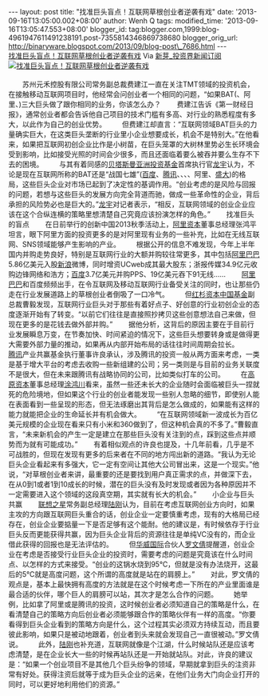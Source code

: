 --- layout: post title: "找准巨头盲点！互联网草根创业者逆袭有戏" date:
'2013-09-16T13:05:00.002+08:00' author: Wenh Q tags: modified\_time:
'2013-09-16T13:05:47.553+08:00' blogger\_id:
tag:blogger.com,1999:blog-4961947611491238191.post-7355814346869738680
blogger\_orig\_url:
http://binaryware.blogspot.com/2013/09/blog-post\_7686.html ---
[\
找准巨头盲点！互联网草根创业者逆袭有戏](http://news.pedaily.cn/newseed/201309/20130913354662.shtml)
Via [新芽\_投资界新闻订阅](http://www.pedaily.cn/)
[![找准巨头盲点！互联网草根创业者逆袭有戏](http://pic.pedaily.cn/201309/20130913@27309.jpg)](http://news.pedaily.cn/newseed/201309/20130913354662.shtml)\
\
　　苏州元禾控股有限公司常务副总裁费建江一直在关注TMT领域的投资机会，在接触移动互联网项目时，他经常会问创业者一个相同的问题，“如果BAT(、阿里、)三大巨头做了跟你相同的业务，你该怎么办？
　　费建江告诉《第一财经日报》，通常创业者都会告诉他自己项目的技术门槛有多高、对行业的熟悉程度有多大，以此作为自己的创业优势。
　　但费建江却直言：“互联网领域BAT巨头的力量确实巨大，在这类巨头垄断的行业里小企业想要成长，机会不是特别大。”在他看来，如果把互联网初创企业比作是小树苗，在巨头笼罩的大树林里势必生长环境会受到影响，比如接受光照的时间会少很多，而且还面临着要么被吞并要么生存不下去的困境。
　　与其有着同感的[贝塔斯曼亚洲投资基金](http://zdb.pedaily.cn/company/%E8%B4%9D%E5%A1%94%E6%96%AF%E6%9B%BC%E4%BA%9A%E6%B4%B2%E6%8A%95%E8%B5%84%E5%9F%BA%E9%87%91/)首席执行官[龙宇](http://zdb.pedaily.cn/people/%E9%BE%99%E5%AE%87/)认为，不论是现在互联网所称的BAT还是“战国七雄”([百度](http://www.baidu.com/)、[腾讯](http://zdb.pedaily.cn/Enterprise/%E8%85%BE%E8%AE%AF/)、、、、阿里、[盛大](http://zdb.pedaily.cn/Enterprise/%E7%9B%9B%E5%A4%A7/))的格局，这些巨头企业对市场已起到了决定性的基调作用。“创业考虑的是风险与回报的问题，若想与这些巨头的发展方向完全背道而驰，做成一些革命性的企业，背后承担的风险势必也是巨大的。”[龙宇](http://zdb.pedaily.cn/people/%E9%BE%99%E5%AE%87/)对记者表示，“相反，互联网领域的创业企业应该在这个合纵连横的策略里想清楚自己究竟应该扮演怎样的角色。”
　　找准巨头的盲点
　　在日前举行的创新中国2013秋季活动上，[阿里资本](http://zdb.pedaily.cn/company/%E9%98%BF%E9%87%8C%E8%B5%84%E6%9C%AC/)董事总经理张鸿平坦言，眼下阿里方面的投资更多的是对阿里现有业务的一些补充，比如在无线互联网、SNS领域能够产生影响的产业。
　　根据公开的信息不难发现，今年上半年国内并购走势良好，特别是互联网行业的大额并购较往常更多，其中包括[阿里巴巴](http://zdb.pedaily.cn/Enterprise/%E9%98%BF%E9%87%8C%E5%B7%B4%E5%B7%B4/)5.86亿美元入股[新浪](http://zdb.pedaily.cn/Enterprise/%E6%96%B0%E6%B5%AA/)微博，同时增资UCweb成其最大股东；浙报传媒34.9亿元收购边锋网络和浩方；[百度](http://www.baidu.com/)3.7亿美元并购PPS、19亿美元吞下91无线……
　　[阿里巴巴](http://zdb.pedaily.cn/Enterprise/%E9%98%BF%E9%87%8C%E5%B7%B4%E5%B7%B4/)和百度频频出手，在令互联网及移动互联网行业备受关注的同时，也让那些仍走在行业发展道路上的草根创业者倒吸了一口冷气。
　　但[红杉资本中国基金](http://zdb.pedaily.cn/company/%E7%BA%A2%E6%9D%89/)副总裁曹毅发现，互联网行业巨头对于那些有着好点子、好创意的行业初创企业的态度逐渐开始有了转变。“以前它们往往是直接照抄拷贝这些创意想法自己来做，但现在更多的是花钱去做外部并购。”
　　据他分析，这背后的原因主要在于目前行业发展瞬息万变，在节奏加快、时间紧迫的情况下，这些巨头想要转身或是做得更大需要外部力量的推动，如果再从内部开始布局的话往往时间周期会拉长。
　　[腾讯](http://zdb.pedaily.cn/Enterprise/%E8%85%BE%E8%AE%AF/)产业共赢基金执行董事许良承认，涉及腾讯的投资一般从两方面来考虑，一类是基于增大平台的考虑去收购一些新组建的公司；另一类则是与目前的业务关联度不是很大，但在未来跟腾讯有战略协同的公司，比如类似打车的公司。
　　在[高原资本](http://zdb.pedaily.cn/company/%E9%AB%98%E5%8E%9F%E8%B5%84%E6%9C%AC/)董事总经理[涂鸿川](http://zdb.pedaily.cn/people/%E6%B6%82%E9%B8%BF%E5%B7%9D/)看来，虽然一些还未长大的企业随时会面临被巨头一捏就死的危险境地，但如果这个行业的创业者能发现一些别人忽略的细节，即使别人能在表面看到一些呈现的形态，但无法琢磨出其背后是怎么做成的，如果能有这样的能力就能把企业的生命延长并有机会做大。
　　“在互联网领域新一波成长为百亿美元规模的企业现在看来只有小米和360做到了，但这种机会真的不多了。”曹毅直言，“未来新机会的产生一定是建立在那些巨头没有关注到的点，踩到这些点并顺势而为就有可能成功。”
　　有着相似观点的许良也提及，十几年前看，几乎是不可战胜的，但现在发现有更多的后来者在不同的地方闯出新的道路。“我认为无论巨头企业看起来有多强大，它一定有空间让其他大公司冒出来，这是一个现实。”他说，“对草根创业者来讲，最重要的还是要找到用户真正需求的点，并做深下去，在从0到1或者1到10成长的时候，潜在的巨头没有及时发现或者因为各种原因并不一定需要进入这个领域的这段真空期，其实就有长大的机会。”
　　小企业与巨头共赢
　　[联想之星](http://zdb.pedaily.cn/company/%E8%81%94%E6%83%B3%E4%B9%8B%E6%98%9F/)常务副总经理[陆刚](http://zdb.pedaily.cn/people/%E9%99%86%E5%88%9A/)认为，目前在考虑互联网创业方向时，如果主攻的方向跟互联网巨头重合的话，创业企业一定要慎重考虑，现有的大格局已经存在，创业企业要掂量一下是否足够有这个能耐。他的建议是，有时候依存于行业巨头反而更能获得共赢，因为巨头企业背后的资源往往是单纯VC没有的，而企业借此获得的回报也是无法评估的。
　　但[华威国际](http://zdb.pedaily.cn/company/%E5%8D%8E%E5%A8%81%E5%9B%BD%E9%99%85/)合伙人[罗文倩](http://zdb.pedaily.cn/people/%E7%BD%97%E6%96%87%E5%80%A9/)提醒道，创业企业在考虑是否接受行业巨头企业的投资时，需要考虑的问题是究竟该在什么时间点、以怎样的方式来接受。“创业的这锅水烧到95℃，但就是没有办法烧开，这最后的5℃就是高度问题，这个所谓的高度就是站在的肩膀上。”
　　对此，罗文倩的观点是，基本上最快拥有高度的方法就是在这个时候考虑一下所在的产业里面谁是最合适的伙伴，哪个巨人的肩膀可以站，其次才是怎么合作的问题。
　　她举例，比如拿了阿里或是腾讯的投资，这时候创业者必须知道自己的策略是什么，在看清楚自己的策略方向后创业者必须能够跟合作的策略伙伴有一样的高度。“你要看得到巨头企业看到的策略方向是什么，这个过程其实必须双方持续互动，而且要彼此影响，如果只是被动地跟着，创业者到头来就会发现自己一直很被动。”罗文倩说。
　　此外，[陆刚](http://zdb.pedaily.cn/people/%E9%99%86%E5%88%9A/)也补充道，互联网就像是个江湖，什么时候站队还是应该考虑清楚，是在企业长大一些的时候再站队还是一开始就站队。对此，许良的建议是：“如果一个创业项目不是其他几个巨头纷争的领域，早期就拿到巨头的注资非常有好处。获得注资后就等于成为巨头企业的远亲，在他们业务大门向企业打开的同时，可以更好地利用他们的资源。”
